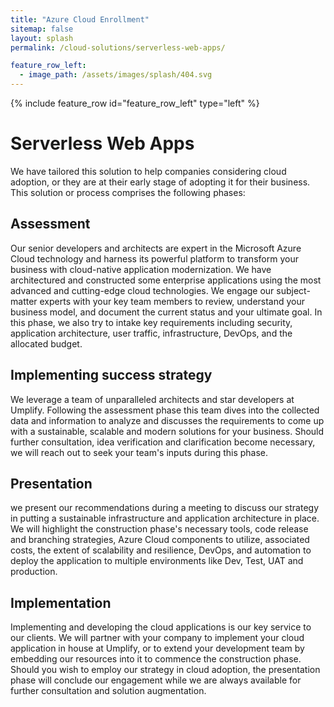 ```yaml
---
title: "Azure Cloud Enrollment"
sitemap: false
layout: splash
permalink: /cloud-solutions/serverless-web-apps/

feature_row_left:
  - image_path: /assets/images/splash/404.svg
---
```


{% include feature_row id="feature_row_left" type="left" %}


# Serverless Web Apps

We have tailored this solution to help companies considering cloud adoption, or they are at their early stage of adopting it for their business. This solution or process comprises the following phases:

## Assessment

Our senior developers and architects are expert in the Microsoft Azure Cloud technology and harness its powerful platform to transform your business with cloud-native application modernization. We have architectured and constructed some enterprise applications using the most advanced and cutting-edge cloud technologies. We engage our subject-matter experts with your key team members to review, understand your business model, and document the current status and your ultimate goal. In this phase, we also try to intake key requirements including security, application architecture, user traffic, infrastructure, DevOps, and the allocated budget.

## Implementing success strategy

We leverage a team of unparalleled architects and star developers at Umplify. Following the assessment phase this team dives into the collected data and information to analyze and discusses the requirements to come up with a sustainable, scalable and modern solutions for your business. Should further consultation, idea verification and clarification become necessary, we will reach out to seek your team's inputs during this phase. 


## Presentation

we present our recommendations during a meeting to discuss our strategy in putting a sustainable infrastructure and application architecture in place. We will highlight the construction phase's necessary tools, code release and branching strategies, Azure Cloud components to utilize, associated costs, the extent of scalability and resilience, DevOps, and automation to deploy the application to multiple environments like Dev, Test, UAT and production. 

## Implementation

Implementing and developing the cloud applications is our key service to our clients. We will partner with your company to implement your cloud application in house at Umplify, or to extend your development team by embedding our resources into it to commence the construction phase. Should you wish to employ our strategy in cloud adoption, the presentation phase will conclude our engagement while we are always available for further consultation and solution augmentation.